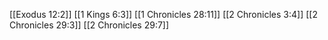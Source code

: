 [[Exodus 12:2]]
[[1 Kings 6:3]]
[[1 Chronicles 28:11]]
[[2 Chronicles 3:4]]
[[2 Chronicles 29:3]]
[[2 Chronicles 29:7]]

